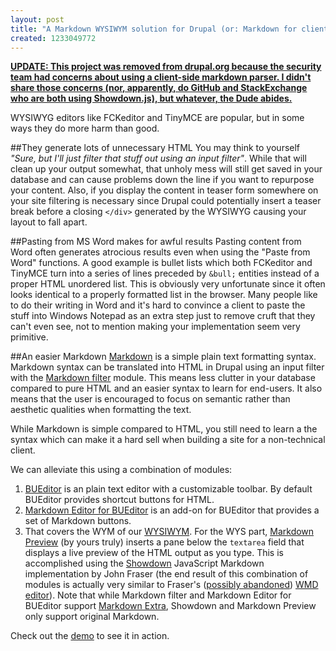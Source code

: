 ```yaml
--- 
layout: post
title: "A Markdown WYSIWYM solution for Drupal (or: Markdown for clients that don't sport neck beards)"
created: 1233049772
---
```

<ins>**UPDATE: This project was removed from drupal.org because the security team had concerns about using a client-side markdown parser. I didn't share those concerns (nor, apparently, do GitHub and StackExchange who are both using Showdown.js), but whatever, [the Dude abides](http://www.youtube.com/watch?v=K2PPgcNjols).**</ins>

WYSIWYG editors like FCKeditor and TinyMCE are popular, but in some ways they do more harm than good.

##They generate lots of unnecessary HTML
You may think to yourself <cite>"Sure, but I'll just filter that stuff out using an input filter"</cite>. While that will clean up your output somewhat, that unholy mess will still get saved in your database and can cause problems down the line if you want to repurpose your content. Also, if you display the content in teaser form somewhere on your site filtering is necessary since Drupal could potentially insert a teaser break before a closing `</div>` generated by the WYSIWYG causing your layout to fall apart.

##Pasting from MS Word makes for awful results
Pasting content from Word often generates atrocious results even when using the "Paste from Word" functions. A good example is bullet lists which both FCKeditor and TinyMCE turn into a series of lines preceded by `&bull;` entities instead of a proper HTML unordered list. This is obviously very unfortunate since it often looks identical to a properly formatted list in the browser. Many people like to do their writing in Word and it's hard to convince a client to paste the stuff into Windows Notepad as an extra step just to remove cruft that they can't even see, not to mention making your implementation seem very primitive.

##An easier Markdown
[Markdown](http://daringfireball.net/projects/markdown/) is a simple plain text formatting syntax. Markdown syntax can be translated into HTML in Drupal using an input filter with the [Markdown filter](http://drupal.org/project/markdown) module. This means less clutter in your database compared to pure HTML and an easier syntax to learn for end-users. It also means that the user is encouraged to focus on semantic rather than aesthetic qualities when formatting the text.

While Markdown is simple compared to HTML, you still need to learn a the syntax which can make it a hard sell when building a site for a non-technical client. 

We can alleviate this using a combination of modules:

1. [BUEditor](http://drupal.org/project/bueditor) is an plain text editor with a customizable toolbar. By default BUEditor provides shortcut buttons for HTML.
2. [Markdown Editor for BUEditor](http://drupal.org/project/markdowneditor) is an add-on for BUEditor that provides a set of Markdown buttons.
3. That covers the WYM of our [WYSIWYM](http://en.wikipedia.org/wiki/WYSIWYM). For the WYS part, [Markdown Preview](http://drupal.org/project/markdownpreview) (by yours truly) inserts a pane below the `textarea` field that displays a live preview of the HTML output as you type. This is accomplished using the [Showdown](http://attacklab.net/showdown/) JavaScript Markdown implementation by John Fraser (the end result of this combination of modules is actually very similar to Fraser's ([possibly abandoned](http://blog.stackoverflow.com/2008/12/reverse-engineering-the-wmd-editor/)) [WMD editor](http://wmd-editor.com/)).
Note that while Markdown filter and Markdown Editor for BUEditor support [Markdown Extra](http://michelf.com/projects/php-markdown/extra/), Showdown and Markdown Preview only support original Markdown.

Check out the [demo](http://markdownpreview.sixshooter.se) to see it in action.
